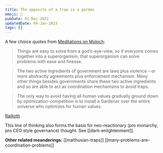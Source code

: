 ```yaml
---
title: The opposite of a trap is a garden
emoji: 🌱
pubDate: 01-Dec-2022
updatedDate: 04-Jan-2023
tags: []
---
```


A few choice quotes from [Meditations on Moloch](https://www.slatestarcodexabridged.com/Meditations-On-Moloch):

>Things are easy to solve from a god’s-eye-view, so if everyone comes together into a superorganism, that superorganism can solve problems with ease and finesse.

>The two active ingredients of government are laws plus violence – or more abstractly agreements plus enforcement mechanism. Many other things besides governments share these two active ingredients and so are able to act as coordination mechanisms to avoid traps.

>The only way to avoid having all human values gradually ground down by optimization-competition is to install a Gardener over the entire universe who optimizes for human values.

[Raikoth](https://slatestarcodex.com/2013/05/06/raikoth-laws-language-and-society/)

This line of thinking also forms the basis for neo-reactionary (pro monarchy, pro CEO style governance) thought. See [[dark-enlightenment]].

**Other related meanderings:**
[[malthusian-traps]]
[[many-problems-are-coordination-problems]]